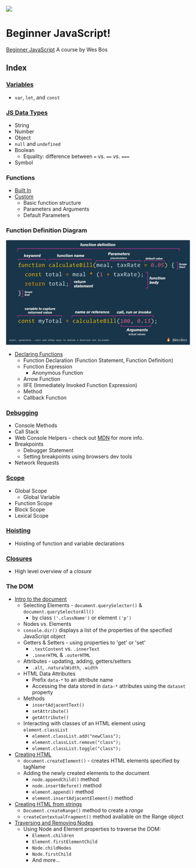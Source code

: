 ![](https://res.cloudinary.com/wesbos/image/upload/v1574876851/BJS/BJS-Social-Share.png)

# Beginner JavaScript!

[Beginner JavaScript](https://BeginnerJavaScript.com) A course by Wes Bos

## Index

### [Variables](https://github.com/nabrus/beginner-javascript/blob/master/playground/variables.html)
*  `var`, `let`, and `const`

### [JS Data Types](https://github.com/nabrus/beginner-javascript/blob/master/playground/types.js)
*  String
*  Number
*  Object
*  `null` and `undefined`
*  Boolean
    * Equality: difference between `=` vs. `==` vs. `===`
*  Symbol 

### Functions

*  [Built In](https://github.com/nabrus/beginner-javascript/blob/master/playground/functions.html)
*  [Custom](https://github.com/nabrus/beginner-javascript/blob/master/playground/custom-functions/cf.js)
     *  Basic function structure
     *  Parameters and Arguments
     *  Default Parameters

### Function Definition Diagram

![Function Definition Diagram](images/function-definition.jpg)

*  [Declaring Functions](https://github.com/nabrus/beginner-javascript/blob/master/playground/custom-functions/ways-to-make-a-function.js)
     *  Function Declaration (Function Statement, Function Definition)
     *  Function Expression
        *  Anonymous Function
     *  Arrow Function
     *  IIFE (Immediately Invoked Function Expression)
     *  Method
     *  Callback Function

### [Debugging](https://github.com/nabrus/beginner-javascript/blob/master/exercises/16%20-%20Debugging/debugging.js)

*  Console Methods
*  Call Stack
*  Web Console Helpers - check out [MDN](https://developer.mozilla.org/en-US/docs/Tools/Web_Console/Helpers) for more info.
*  Breakpoints
     *  Debugger Statement
     *  Setting breakpoints using browsers dev tools
*  Network Requests

### [Scope](https://github.com/nabrus/beginner-javascript/blob/master/playground/scope.js)

*  Global Scope
     *  Global Variable
*  Function Scope
*  Block Scope
*  Lexical Scope

### [Hoisting](https://github.com/nabrus/beginner-javascript/blob/master/playground/hoisting.js)

*  Hoisting of function and variable declarations

### [Closures](https://github.com/nabrus/beginner-javascript/blob/master/playground/closures.html)

*  High level overview of a *closure*

### The DOM

*  [Intro to the document](https://github.com/nabrus/beginner-javascript/blob/master/exercises/20%20-%20The%20DOM/the-dom.js)
     *  Selecting Elements - `document.querySelector()` & `document.querySelectorAll()`
          *  by class `('.className')` or element `('p')`
     *  Nodes vs. Elements
     *  `console.dir()` displays a list of the properties of the specified JavaScript object
     *  Getters & Setters - using properties to 'get' or 'set'
          *  `.textContent` vs. `.innerText`
          *  `.innerHTML` & `.outerHTML`
     *  Attributes - updating, adding, getters/setters
          * `.alt`, `.naturalWidth`, `.width`
     *  HTML Data Attributes
          *  Prefix `data-*` to an attribute name
          *  Accessing the data stored in `data-*` attributes using the `dataset` property
     *  Methods
          *  `insertAdjacentText()`
          *  `setAttribute()`
          *  `getAttribute()`
     *  Interacting with classes of an HTML element using `element.classList`
          *  `element.classList.add("newClass");`
          *  `element.classList.remove("class");`
          *  `element.classList.toggle("class");`
*  [Creating HTML](https://github.com/nabrus/beginner-javascript/blob/master/exercises/20%20-%20The%20DOM/creating.js)
     *  `document.createElement()` - creates HTML elements specified by tagName
     *  Adding the newly created elements to the document
          *  `node.appendChild()` method
          *  `node.insertBefore()` method
          *  `element.append()` method
          *  `element.insertAdjacentElement()` method
*  [Creating HTML from strings](https://github.com/nabrus/beginner-javascript/blob/master/exercises/20%20-%20The%20DOM/creating-with-strings.js)
     *  `Document.createRange()` method to create a *range*
     *  `createContextualFragment()` method available on the Range object
*  [Traversing and Removing Nodes](https://github.com/nabrus/beginner-javascript/blob/master/exercises/20%20-%20The%20DOM/traversing.js)
     *  Using Node and Element properties to traverse the DOM:
          *  `Element.children`
          *  `Element.firstElementChild`
          *  `Node.childNodes`
          *  `Node.firstChild`
          *  And more...
